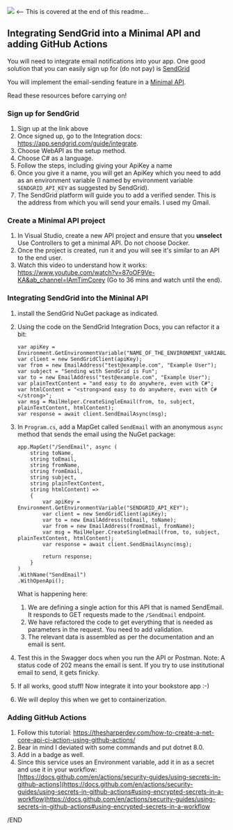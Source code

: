 ![](https://github.com/PROG7311-VCDN-2024/EmailService/workflows/.NET/badge.svg) <-- This is covered at the end of this readme...

## Integrating SendGrid into a Minimal API and adding GitHub Actions

You will need to integrate email notifications into your app. One good solution that you can easily sign up for (do not pay) is [SendGrid](https://sendgrid.com/en-us/solutions/email-api)

You will implement the email-sending feature in a [Minimal API](https://learn.microsoft.com/en-us/aspnet/core/fundamentals/minimal-apis?view=aspnetcore-8.0).

Read these resources before carrying on!

### Sign up for SendGrid

1. Sign up at the link above
1. Once signed up, go to the Integration docs: https://app.sendgrid.com/guide/integrate.
1. Choose WebAPI as the setup method.
1. Choose C# as a language.
1. Follow the steps, including giving your ApiKey a name
1. Once you give it a name, you will get an ApiKey which you need to add as an environment variable (I named by environment variable `SENDGRID_API_KEY` as suggested by SendGrid).
1. The SendGrid platform will guide you to add a verified sender. This is the address from which you will send your emails. I used my Gmail.

### Create a Minimal API project
1. In Visual Studio, create a new API project and ensure that you **unselect** Use Controllers to get a minimal API. Do not choose Docker.
1. Once the project is created, run it and you will see it's similar to an API to the end user.
1. Watch this video to understand how it works: https://www.youtube.com/watch?v=87oOF9Ve-KA&ab_channel=IAmTimCorey (Go to 36 mins and watch until the end).

### Integrating SendGrid into the Mininal API

1. install the SendGrid NuGet package as indicated.
1. Using the code on the SendGrid Integration Docs, you can refactor it a bit:
    ```
    var apiKey = Environment.GetEnvironmentVariable("NAME_OF_THE_ENVIRONMENT_VARIABLE_FOR_YOUR_SENDGRID_KEY");
    var client = new SendGridClient(apiKey);
    var from = new EmailAddress("test@example.com", "Example User");
    var subject = "Sending with SendGrid is Fun";
    var to = new EmailAddress("test@example.com", "Example User");
    var plainTextContent = "and easy to do anywhere, even with C#";
    var htmlContent = "<strong>and easy to do anywhere, even with C#</strong>";
    var msg = MailHelper.CreateSingleEmail(from, to, subject, plainTextContent, htmlContent);
    var response = await client.SendEmailAsync(msg);
    ```

1. In `Program.cs`, add a MapGet called `SendEmail` with an anonymous `async` method that sends the email using the NuGet package: 
    ```
    app.MapGet("/SendEmail", async (
        string toName, 
        string toEmail,
        string fromName,
        string fromEmail,
        string subject, 
        string plainTextContent,
        string htmlContent) =>
        {
            var apiKey = Environment.GetEnvironmentVariable("SENDGRID_API_KEY");
            var client = new SendGridClient(apiKey);
            var to = new EmailAddress(toEmail, toName);
            var from = new EmailAddress(fromEmail, fromName);
            var msg = MailHelper.CreateSingleEmail(from, to, subject, plainTextContent, htmlContent);
            var response = await client.SendEmailAsync(msg);

            return response;
        }
    )
    .WithName("SendEmail")
    .WithOpenApi();
    ```
    What is happening here:
    1. We are defining a single action for this API that is named SendEmail. It responds to GET requests made to the `/SendEmail` endpoint.
    1. We have refactored the code to get everything that is needed as parameters in the request. You need to add validation.
    1. The relevant data is assembled as per the documentation and an email is sent.
1. Test this in the Swagger docs when you run the API or Postman. Note: A status code of 202 means the email is sent. If you try to use institutional email to send, it gets finicky.
1. If all works, good stuff! Now integrate it into your bookstore app :-)
1. We will deploy this when we get to containerization.

### Adding GitHub Actions
1. Follow this tutorial: https://thesharperdev.com/how-to-create-a-net-core-api-ci-action-using-github-actions/
1. Bear in mind I deviated with some commands and put dotnet 8.0.
1. Add in a badge as well.
1. Since this service uses an Environment variable, add it in as a secret and use it in your workflow: [https://docs.github.com/en/actions/security-guides/using-secrets-in-github-actions](https://docs.github.com/en/actions/security-guides/using-secrets-in-github-actions#using-encrypted-secrets-in-a-workflow)https://docs.github.com/en/actions/security-guides/using-secrets-in-github-actions#using-encrypted-secrets-in-a-workflow

/END
